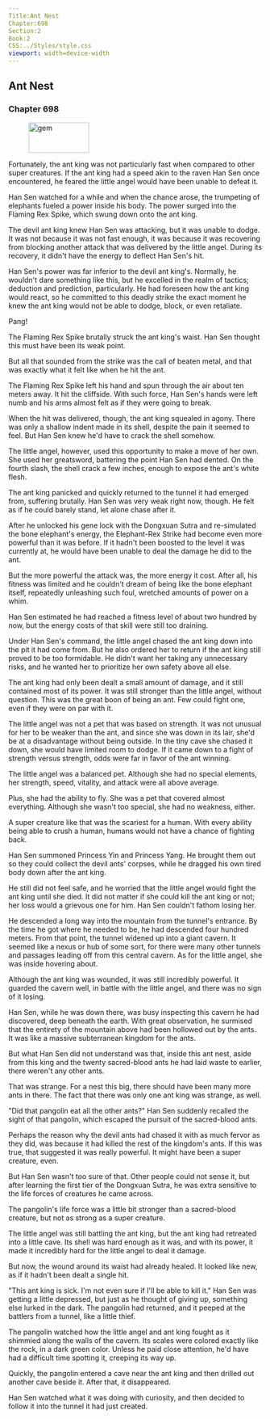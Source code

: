```yaml
---
Title:Ant Nest 
Chapter:698 
Section:2 
Book:2 
CSS:../Styles/style.css 
viewport: width=device-width
---
```

  
## Ant Nest
### Chapter 698
  
<figure>
	<img src="../Images/gem.gif" alt="gem" id="gem" width="120" height="60" />
</figure>
  

  
Fortunately, the ant king was not particularly fast when compared to other super creatures. If the ant king had a speed akin to the raven Han Sen once encountered, he feared the little angel would have been unable to defeat it.

Han Sen watched for a while and when the chance arose, the trumpeting of elephants fueled a power inside his body. The power surged into the Flaming Rex Spike, which swung down onto the ant king.

The devil ant king knew Han Sen was attacking, but it was unable to dodge. It was not because it was not fast enough, it was because it was recovering from blocking another attack that was delivered by the little angel. During its recovery, it didn't have the energy to deflect Han Sen's hit.

Han Sen's power was far inferior to the devil ant king's. Normally, he wouldn't dare something like this, but he excelled in the realm of tactics; deduction and prediction, particularly. He had foreseen how the ant king would react, so he committed to this deadly strike the exact moment he knew the ant king would not be able to dodge, block, or even retaliate.

Pang!

The Flaming Rex Spike brutally struck the ant king's waist. Han Sen thought this must have been its weak point.

But all that sounded from the strike was the call of beaten metal, and that was exactly what it felt like when he hit the ant.

The Flaming Rex Spike left his hand and spun through the air about ten meters away. It hit the cliffside. With such force, Han Sen's hands were left numb and his arms almost felt as if they were going to break.

When the hit was delivered, though, the ant king squealed in agony. There was only a shallow indent made in its shell, despite the pain it seemed to feel. But Han Sen knew he'd have to crack the shell somehow.

The little angel, however, used this opportunity to make a move of her own. She used her greatsword, battering the point Han Sen had dented. On the fourth slash, the shell crack a few inches, enough to expose the ant's white flesh.

The ant king panicked and quickly returned to the tunnel it had emerged from, suffering brutally. Han Sen was very weak right now, though. He felt as if he could barely stand, let alone chase after it.

After he unlocked his gene lock with the Dongxuan Sutra and re-simulated the bone elephant's energy, the Elephant-Rex Strike had become even more powerful than it was before. If it hadn't been boosted to the level it was currently at, he would have been unable to deal the damage he did to the ant.

But the more powerful the attack was, the more energy it cost. After all, his fitness was limited and he couldn't dream of being like the bone elephant itself, repeatedly unleashing such foul, wretched amounts of power on a whim.

Han Sen estimated he had reached a fitness level of about two hundred by now, but the energy costs of that skill were still too draining.

Under Han Sen's command, the little angel chased the ant king down into the pit it had come from. But he also ordered her to return if the ant king still proved to be too formidable. He didn't want her taking any unnecessary risks, and he wanted her to prioritize her own safety above all else.

The ant king had only been dealt a small amount of damage, and it still contained most of its power. It was still stronger than the little angel, without question. This was the great boon of being an ant. Few could fight one, even if they were on par with it.

The little angel was not a pet that was based on strength. It was not unusual for her to be weaker than the ant, and since she was down in its lair, she'd be at a disadvantage without being outside. In the tiny cave she chased it down, she would have limited room to dodge. If it came down to a fight of strength versus strength, odds were far in favor of the ant winning.

The little angel was a balanced pet. Although she had no special elements, her strength, speed, vitality, and attack were all above average.

Plus, she had the ability to fly. She was a pet that covered almost everything. Although she wasn't too special, she had no weakness, either.

A super creature like that was the scariest for a human. With every ability being able to crush a human, humans would not have a chance of fighting back.

Han Sen summoned Princess Yin and Princess Yang. He brought them out so they could collect the devil ants' corpses, while he dragged his own tired body down after the ant king.

He still did not feel safe, and he worried that the little angel would fight the ant king until she died. It did not matter if she could kill the ant king or not; her loss would a grievous one for him. Han Sen couldn't fathom losing her.

He descended a long way into the mountain from the tunnel's entrance. By the time he got where he needed to be, he had descended four hundred meters. From that point, the tunnel widened up into a giant cavern. It seemed like a nexus or hub of some sort, for there were many other tunnels and passages leading off from this central cavern. As for the little angel, she was inside hovering about.

Although the ant king was wounded, it was still incredibly powerful. It guarded the cavern well, in battle with the little angel, and there was no sign of it losing.

Han Sen, while he was down there, was busy inspecting this cavern he had discovered, deep beneath the earth. With great observation, he surmised that the entirety of the mountain above had been hollowed out by the ants. It was like a massive subterranean kingdom for the ants.

But what Han Sen did not understand was that, inside this ant nest, aside from this king and the twenty sacred-blood ants he had laid waste to earlier, there weren't any other ants.

That was strange. For a nest this big, there should have been many more ants in there. The fact that there was only one ant king was strange, as well.

"Did that pangolin eat all the other ants?" Han Sen suddenly recalled the sight of that pangolin, which escaped the pursuit of the sacred-blood ants.

Perhaps the reason why the devil ants had chased it with as much fervor as they did, was because it had killed the rest of the kingdom's ants. If this was true, that suggested it was really powerful. It might have been a super creature, even.

But Han Sen wasn't too sure of that. Other people could not sense it, but after learning the first tier of the Dongxuan Sutra, he was extra sensitive to the life forces of creatures he came across.

The pangolin's life force was a little bit stronger than a sacred-blood creature, but not as strong as a super creature.

The little angel was still battling the ant king, but the ant king had retreated into a little cave. Its shell was hard enough as it was, and with its power, it made it incredibly hard for the little angel to deal it damage.

But now, the wound around its waist had already healed. It looked like new, as if it hadn't been dealt a single hit.

"This ant king is sick. I'm not even sure if I'll be able to kill it." Han Sen was getting a little depressed, but just as he thought of giving up, something else lurked in the dark. The pangolin had returned, and it peeped at the battlers from a tunnel, like a little thief.

The pangolin watched how the little angel and ant king fought as it shimmied along the walls of the cavern. Its scales were colored exactly like the rock, in a dark green color. Unless he paid close attention, he'd have had a difficult time spotting it, creeping its way up.

Quickly, the pangolin entered a cave near the ant king and then drilled out another cave beside it. After that, it disappeared.

Han Sen watched what it was doing with curiosity, and then decided to follow it into the tunnel it had just created.